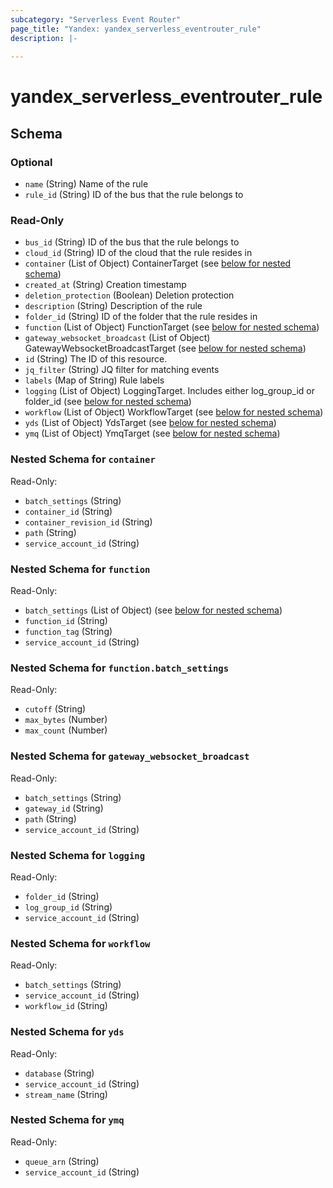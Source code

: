 ```yaml
---
subcategory: "Serverless Event Router"
page_title: "Yandex: yandex_serverless_eventrouter_rule"
description: |-
  
---
```


# yandex_serverless_eventrouter_rule

<!-- schema generated by tfplugindocs -->
## Schema

### Optional

- `name` (String) Name of the rule
- `rule_id` (String) ID of the bus that the rule belongs to

### Read-Only

- `bus_id` (String) ID of the bus that the rule belongs to
- `cloud_id` (String) ID of the cloud that the rule resides in
- `container` (List of Object) ContainerTarget (see [below for nested schema](#nestedatt--container))
- `created_at` (String) Creation timestamp
- `deletion_protection` (Boolean) Deletion protection
- `description` (String) Description of the rule
- `folder_id` (String) ID of the folder that the rule resides in
- `function` (List of Object) FunctionTarget (see [below for nested schema](#nestedatt--function))
- `gateway_websocket_broadcast` (List of Object) GatewayWebsocketBroadcastTarget (see [below for nested schema](#nestedatt--gateway_websocket_broadcast))
- `id` (String) The ID of this resource.
- `jq_filter` (String) JQ filter for matching events
- `labels` (Map of String) Rule labels
- `logging` (List of Object) LoggingTarget. Includes either log_group_id or folder_id (see [below for nested schema](#nestedatt--logging))
- `workflow` (List of Object) WorkflowTarget (see [below for nested schema](#nestedatt--workflow))
- `yds` (List of Object) YdsTarget (see [below for nested schema](#nestedatt--yds))
- `ymq` (List of Object) YmqTarget (see [below for nested schema](#nestedatt--ymq))

<a id="nestedatt--container"></a>
### Nested Schema for `container`

Read-Only:

- `batch_settings` (String)
- `container_id` (String)
- `container_revision_id` (String)
- `path` (String)
- `service_account_id` (String)


<a id="nestedatt--function"></a>
### Nested Schema for `function`

Read-Only:

- `batch_settings` (List of Object) (see [below for nested schema](#nestedobjatt--function--batch_settings))
- `function_id` (String)
- `function_tag` (String)
- `service_account_id` (String)

<a id="nestedobjatt--function--batch_settings"></a>
### Nested Schema for `function.batch_settings`

Read-Only:

- `cutoff` (String)
- `max_bytes` (Number)
- `max_count` (Number)



<a id="nestedatt--gateway_websocket_broadcast"></a>
### Nested Schema for `gateway_websocket_broadcast`

Read-Only:

- `batch_settings` (String)
- `gateway_id` (String)
- `path` (String)
- `service_account_id` (String)


<a id="nestedatt--logging"></a>
### Nested Schema for `logging`

Read-Only:

- `folder_id` (String)
- `log_group_id` (String)
- `service_account_id` (String)


<a id="nestedatt--workflow"></a>
### Nested Schema for `workflow`

Read-Only:

- `batch_settings` (String)
- `service_account_id` (String)
- `workflow_id` (String)


<a id="nestedatt--yds"></a>
### Nested Schema for `yds`

Read-Only:

- `database` (String)
- `service_account_id` (String)
- `stream_name` (String)


<a id="nestedatt--ymq"></a>
### Nested Schema for `ymq`

Read-Only:

- `queue_arn` (String)
- `service_account_id` (String)